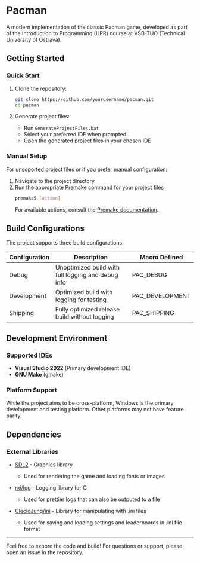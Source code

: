# Pacman

A modern implementation of the classic Pacman game, developed as part of the Introduction to Programming (UPR) course at VŠB-TUO (Technical University of Ostrava).

## Getting Started

### Quick Start

1. Clone the repository:
   ```bash
   git clone https://github.com/yourusername/pacman.git
   cd pacman
   ```

2. Generate project files:
   - Run `GenerateProjectFiles.bat`
   - Select your preferred IDE when prompted
   - Open the generated project files in your chosen IDE

### Manual Setup

For unsoported project files or if you prefer manual configuration:

1. Navigate to the project directory
2. Run the appropriate Premake command for your project files
   ```bash
   premake5 [action]
   ```
   For available actions, consult the [Premake documentation](https://premake.github.io/docs/).

## Build Configurations

The project supports three build configurations:

| Configuration | Description                                          | Macro Defined    |
|--------------|------------------------------------------------------|-----------------|
| Debug        | Unoptimized build with full logging and debug info   | PAC_DEBUG      |
| Development  | Optimized build with logging for testing             | PAC_DEVELOPMENT|
| Shipping     | Fully optimized release build without logging        | PAC_SHIPPING    |

## Development Environment

### Supported IDEs
- **Visual Studio 2022** (Primary development IDE)
- **GNU Make** (gmake)

### Platform Support
While the project aims to be cross-platform, Windows is the primary development and testing platform. Other platforms may not have feature parity.

## Dependencies

### External Libraries
- [SDL2](https://github.com/libsdl-org/SDL) - Graphics library
  - Used for rendering the game and loading fonts or images

- [rxi/log](https://github.com/rxi/log.c) - Logging library for C
  - Used for prettier logs that can also be outputed to a file

- [ClecioJung/ini](https://github.com/ClecioJung/ini) - Library for manipulating with .ini files
  - Used for saving and loading settings and leaderboards in .ini file format

---
Feel free to expore the code and build!
For questions or support, please open an issue in the repository.
